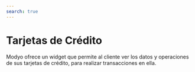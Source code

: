 ```yaml
---
search: true
---
```


# Tarjetas de Crédito

Modyo ofrece un widget que permite al cliente ver los datos y operaciones de sus tarjetas de crédito, para realizar transacciones en ella.

<iframe id="widgetFrame" src="https://widgets-es.modyo.com/personas/retail-credit-cards" width="100%"  frameBorder="0"  style="visibility:hidden;overflow:auto;margin-top:20px;"/>

### Propiedades

| Funcionalidad                 | Descripción                                                                                                                                                                                                                                                        |
|:------------------------------|:-------------------------------------------------------------------------------------------------------------------------------------------------------------------------------------------------------------------------------------------------------------------|
| Resumen de Tarjeta de Crédito | Presenta un resumen del estado de la tarjeta de crédito. <br><br>La información específica asociada a los saldos (disponible, utilizado y cupo total) se presenta de manera numérica y gráfica.                                                                    |
| Consulta de Saldo             | Esta consulta muestra los cupos de la tarjeta específica por tipo de moneda, además de indicadores de gastos en comparación con el Cupo disponible.                                                                                                                |
| Estado de Cuenta              | Muestra el estado de cuenta con los movimientos del último periodo facturado para una tarjeta de crédito.                                                                                                                                                          |
| Últimos movimientos           | Muestra todos los movimientos nacionales e internacionales que no están facturados.                                                                                                                                                                                |
| Pagar deuda                   | Corresponde a la funcionalidad de pago de la deuda.<br><br> Este pago de deuda puede ser total o parcial.<br><br> Hacer click en este botón llevará al widget de Pago de Tarjetas, donde se podrá seleccionar la opción de pago de deuda nacional o internacional. |


<script>

  export default {
    mounted() {

      function setIframeHeightCO(id, ht) {
          var ifrm = document.getElementById(id);
          if(ifrm) {
            ifrm.style.visibility = 'hidden';
            // some IE versions need a bit added or scrollbar appears
            ifrm.style.height = ht + 4 + "px";
            ifrm.style.visibility = 'visible';
          }
      }


      // iframed document sends its height using postMessage
      function handleDocHeightMsg(e) {
          // check origin
          if ( e.origin === 'https://widgets-es.modyo.com' ) {
              // parse data
              var data = JSON.parse( e.data );

              console.log('data:', data)
              // check data object
              if ( data['docHeight'] ) {
                  setIframeHeightCO( 'widgetFrame', data['docHeight'] );
              } else {
                  setIframeHeightCO( 'widgetFrame', 700 );
              }
          }
      }

      // assign message handler
      if ( window.addEventListener ) {
          window.addEventListener('message', handleDocHeightMsg, false);
      }
    }
  }

</script>
